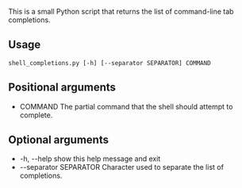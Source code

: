 This is a small Python script that returns the list of command-line tab completions.

Usage
-----
`shell_completions.py [-h] [--separator SEPARATOR] COMMAND`

Positional arguments
--------------------

 - COMMAND               The partial command that the shell should attempt to
                        complete.

Optional arguments
------------------

 - -h, --help            show this help message and exit
 - --separator SEPARATOR
                        Character used to separate the list of completions.

